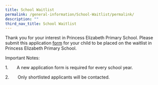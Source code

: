 ```yaml
---
title: School Waitlist
permalink: /general-information/School-Waitlist/permalink/
description: ""
third_nav_title: School Waitlist
---
```

Thank you for your interest in Princess Elizabeth Primary School. Please submit this application [form](https://form.gov.sg/63b7708c6f848a0012e5b7a2) for your child to be placed on the waitlist in Princess Elizabeth Primary School.

Important Notes:

1.       A new application form is required for every school year. 

2.       Only shortlisted applicants will be contacted.